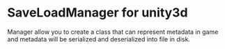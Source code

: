 SaveLoadManager for unity3d
===============

Manager allow you to create a class that can represent metadata in game and metadata will be serialized and deserialized into file in disk.
